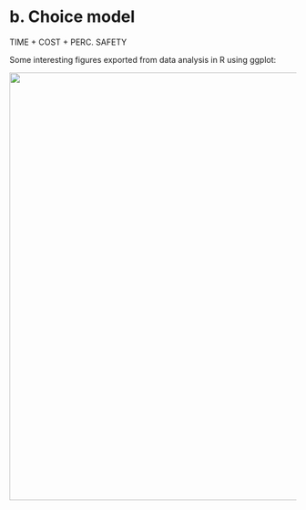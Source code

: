 # b. Choice model

TIME + COST + PERC. SAFETY

Some interesting figures exported from data analysis in R using ggplot:
 
<img src="https://user-images.githubusercontent.com/63541107/190419901-363766a4-f37a-47de-bb73-722bd4d7aca1.png" height="750">

